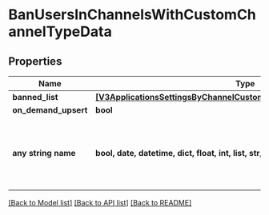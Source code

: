 # BanUsersInChannelsWithCustomChannelTypeData


## Properties
Name | Type | Description | Notes
------------ | ------------- | ------------- | -------------
**banned_list** | [**[V3ApplicationsSettingsByChannelCustomTypeCustomTypeBanBannedList]**](V3ApplicationsSettingsByChannelCustomTypeCustomTypeBanBannedList.md) |  | 
**on_demand_upsert** | **bool** |  | [optional] 
**any string name** | **bool, date, datetime, dict, float, int, list, str, none_type** | any string name can be used but the value must be the correct type | [optional]

[[Back to Model list]](../README.md#documentation-for-models) [[Back to API list]](../README.md#documentation-for-api-endpoints) [[Back to README]](../README.md)


